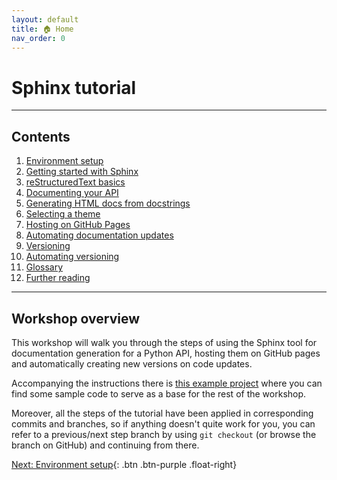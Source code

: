 ```yaml
---
layout: default
title: 🏠 Home
nav_order: 0
---
```


# Sphinx tutorial

---

## Contents

1. [Environment setup](docs/1-environment-setup.md)
2. [Getting started with Sphinx](docs/2-getting-started-with-sphinx.md)
3. [reStructuredText basics](docs/3-restructuredtext-basics.md)
4. [Documenting your API](docs/4-documenting-your-api.md)
5. [Generating HTML docs from docstrings](docs/5-generating-docs.md)
6. [Selecting a theme](docs/6-selecting-a-theme.md)
7. [Hosting on GitHub Pages](docs/7-hosting-on-github-pages.md)
8. [Automating documentation updates](docs/8-automating-documentation-updates.md)
9. [Versioning](docs/9-versioning.md)
10. [Automating versioning](docs/10-automating-versioning.md)
11. [Glossary](docs/11-glossary.md)
12. [Further reading](docs/12-further-reading.md)

---

## Workshop overview

This workshop will walk you through the steps of using the Sphinx tool for documentation
generation for a Python API, hosting them on GitHub pages and automatically creating new versions
on code updates.

Accompanying the instructions there is [this example project](https://github.com/aelsayed95/sphinxy) where you can find some sample code to serve as a base for the rest of the workshop.

Moreover, all the steps of the tutorial have been applied in corresponding commits and branches, so
if anything doesn't quite work for you, you can refer to a previous/next step branch by using
`git checkout` (or browse the branch on GitHub) and continuing from there.

[Next: Environment setup](docs/1-environment-setup.md){: .btn .btn-purple .float-right}
<br />
